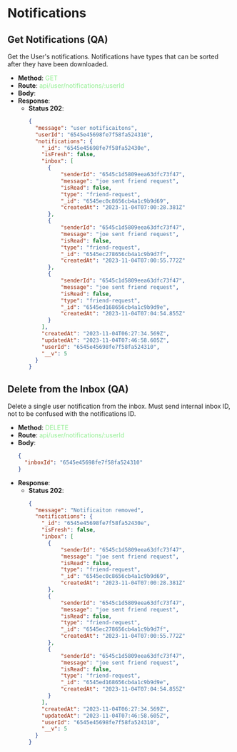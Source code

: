 # Notifications
## Get Notifications (QA)
Get the User's notifications. Notifications have types that can be sorted after they have been downloaded.
- **Method**: <span style="color:lightgreen">GET</span>
- **Route**: <span style="color:lightgreen">api/user/notifications/:userId</span>
- **Body**:
- **Response**:
    - **Status 202**:
      ```json
      {
        "message": "user notificaitons",
        "userId": "6545e45698fe7f58fa524310",
        "notifications": {
          "_id": "6545e45698fe7f58fa52430e",
          "isFresh": false,
          "inbox": [
            {
                "senderId": "6545c1d5809eea63dfc73f47",
                "message": "joe sent friend request",
                "isRead": false,
                "type": "friend-request",
                "_id": "6545ec0c8656cb4a1c9b9d69",
                "createdAt": "2023-11-04T07:00:28.381Z"
            },
            {
                "senderId": "6545c1d5809eea63dfc73f47",
                "message": "joe sent friend request",
                "isRead": false,
                "type": "friend-request",
                "_id": "6545ec278656cb4a1c9b9d7f",
                "createdAt": "2023-11-04T07:00:55.772Z"
            },
            {
                "senderId": "6545c1d5809eea63dfc73f47",
                "message": "joe sent friend request",
                "isRead": false,
                "type": "friend-request",
                "_id": "6545ed168656cb4a1c9b9d9e",
                "createdAt": "2023-11-04T07:04:54.855Z"
            }
          ],
          "createdAt": "2023-11-04T06:27:34.569Z",
          "updatedAt": "2023-11-04T07:46:58.605Z",
          "userId": "6545e45698fe7f58fa524310",
          "__v": 5
        }
      }
      ```

## Delete from the Inbox (QA)
Delete a single user notification from the inbox. Must send internal inbox ID, not to be confused with the notifications ID.
- **Method**: <span style="color:lightgreen">DELETE</span>
- **Route**: <span style="color:lightgreen">api/user/notifications/:userId</span>
- **Body**:
  ```json
  {
    "inboxId": "6545e45698fe7f58fa524310"
  }
  ```
- **Response**:
    - **Status 202**:
      ```json
      {
        "message": "Notificaiton removed",
        "notifications": {
          "_id": "6545e45698fe7f58fa52430e",
          "isFresh": false,
          "inbox": [
            {
                "senderId": "6545c1d5809eea63dfc73f47",
                "message": "joe sent friend request",
                "isRead": false,
                "type": "friend-request",
                "_id": "6545ec0c8656cb4a1c9b9d69",
                "createdAt": "2023-11-04T07:00:28.381Z"
            },
            {
                "senderId": "6545c1d5809eea63dfc73f47",
                "message": "joe sent friend request",
                "isRead": false,
                "type": "friend-request",
                "_id": "6545ec278656cb4a1c9b9d7f",
                "createdAt": "2023-11-04T07:00:55.772Z"
            },
            {
                "senderId": "6545c1d5809eea63dfc73f47",
                "message": "joe sent friend request",
                "isRead": false,
                "type": "friend-request",
                "_id": "6545ed168656cb4a1c9b9d9e",
                "createdAt": "2023-11-04T07:04:54.855Z"
            }
          ],
          "createdAt": "2023-11-04T06:27:34.569Z",
          "updatedAt": "2023-11-04T07:46:58.605Z",
          "userId": "6545e45698fe7f58fa524310",
          "__v": 5
        }
      }
      ```